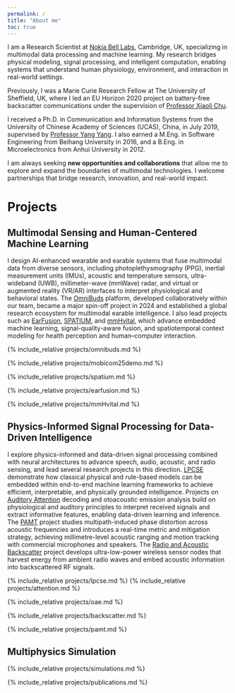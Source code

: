 ```yaml
---
permalink: /
title: "About me"
toc: true
---
```

<p>I am a Research Scientist at <a href="https://www.nokia.com/bell-labs/about/locations/cambridge-uk/" target="_blank">Nokia Bell Labs</a>, Cambridge, UK, specializing in multimodal data processing and machine learning.  
My research bridges physical modeling, signal processing, and intelligent computation, enabling systems that understand human physiology, environment, and interaction in real-world settings.</p>

<p>Previously, I was a Marie Curie Research Fellow at The University of Sheffield, UK, where I led an EU Horizon 2020 project on battery-free backscatter communications under the supervision of 
<a href="https://www.sheffield.ac.uk/eee/people/academic-staff/xiaoli-chu" target="_blank">Professor Xiaoli Chu</a>.</p>


<p>I received a Ph.D. in Communication and Information Systems from the University of Chinese Academy of Sciences (UCAS), China, in July 2019, supervised by 
<a href="https://faculty.sist.shanghaitech.edu.cn/faculty/yangyang/" target="_blank">Professor Yang Yang</a>. 
I also earned a M.Eng. in Software Engineering from Beihang University in 2016, 
and a B.Eng. in Microelectronics from Anhui University in 2012.</p>

<p>I am always seeking <strong>new opportunities and collaborations</strong> that allow me to explore and expand the boundaries of multimodal technologies. I welcome partnerships that bridge research, innovation, and real-world impact.</p>



<h1 id="projects"><i class="ion-ios-lightbulb"></i> Projects</h1>




<h2 id="multimodal" short-label="📊 Multimodal ML & Healthcare"><i class="ion-ios-gear"></i> Multimodal Sensing and Human-Centered Machine Learning</h2>

I design AI-enhanced wearable and earable systems that fuse multimodal data from diverse sensors, including photoplethysmography (PPG), inertial measurement units (IMUs), acoustic and temperature sensors, ultra-wideband (UWB), millimeter-wave (mmWave) radar, and virtual or augmented reality (VR/AR) interfaces to interpret physiological and behavioral states.
The <a href="#omnibuds">OmniBuds</a> platform, developed collaboratively within our team, became a major spin-off project in 2024 and established a global research ecosystem for multimodal earable intelligence.
I also lead projects such as <a href="#earfusion">EarFusion</a>, <a href="#spatium">SPATIUM</a>, and <a href="#mmhvital">mmHvital</a>, which advance embedded machine learning, signal-quality-aware fusion, and spatiotemporal context modeling for health perception and human–computer interaction.

{% include_relative projects/omnibuds.md %}

{% include_relative projects/mobicom25demo.md %}

{% include_relative projects/spatium.md %}

{% include_relative projects/earfusion.md %}

{% include_relative projects/mmHvital.md %}



<h2 id="signal" short-label="🎤 Speech, Audio, and Acoustics"><i class="ion-wifi"></i> Physics-Informed Signal Processing for Data-Driven Intelligence</h2>
<p>
I explore physics-informed and data-driven signal processing combined with neural architectures to advance speech, audio, acoustic, and radio sensing, and lead several research projects in this direction.
<a href="#lpcse">LPCSE</a> demonstrate how classical physical and rule-based models can be embedded within end-to-end machine learning frameworks to achieve efficient, interpretable, and physically grounded intelligence.
Projects on <a href="#auditory">Auditory Attention</a> decoding and otoacoustic emission analysis build on physiological and auditory principles to interpret received signals and extract informative features, enabling data-driven learning and inference.
The <a href="#pamt">PAMT</a> project studies multipath-induced phase distortion across acoustic frequencies and introduces a real-time metric and mitigation strategy, achieving millimetre-level acoustic ranging and motion tracking with commercial microphones and speakers.
The <a href="#backscatter">Radio and Acoustic Backscatter</a> project develops ultra-low-power wireless sensor nodes that harvest energy from ambient radio waves and embed acoustic information into backscattered RF signals.
</p>



{% include_relative projects/lpcse.md %}
{% include_relative projects/attention.md %}

{% include_relative projects/oae.md %}

{% include_relative projects/backscatter.md %}

{% include_relative projects/pamt.md %}

<!-- {% include_relative projects/lowpower.md %} -->


<h2 id="simulation" short-label="🔎 Multiphysics Simulation"> <i class="ion-cube"></i> Multiphysics Simulation</h2>

{% include_relative projects/simulations.md %}



{% include_relative projects/publications.md %}

<!-- bundle exec jekyll serve  -->